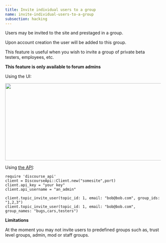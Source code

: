 ```yaml
---
title: Invite individual users to a group
name: invite-individual-users-to-a-group
subsection: hacking
---
```


Users may be invited to the site and prestaged in a group.

Upon account creation the user will be added to this group.

This feature is useful when you wish to invite a group of private beta testers, employees, etc.

**This feature is only available to forum admins**

Using the UI:

<img src="/uploads/default/4944/ce6e0e08d81c391d.png" width="690" height="250">

Using [the API][1]:

```
require 'discourse_api'
client = DiscourseApi::Client.new("somesite",port)
client.api_key = "your key"
client.api_username = "an_admin"

client.topic_invite_user(topic_id: 1, email: "bob@bob.com", group_ids: "1,2,3")
client.topic_invite_user(topic_id: 1, email: "bob@bob.com", group_names: "bugs,cars,testers")
```

**Limitations**

At the moment you may not invite users to predefined groups such as, trust level groups, admin, mod or staff groups.


  [1]: https://github.com/discourse/discourse_api
